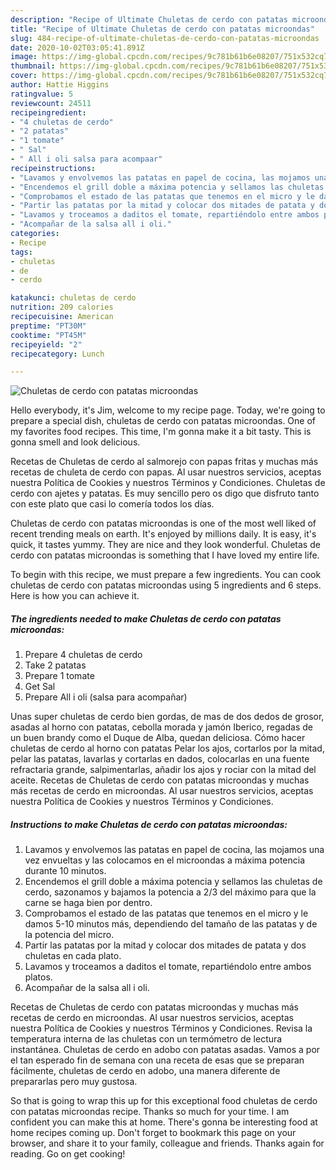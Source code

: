 ```yaml
---
description: "Recipe of Ultimate Chuletas de cerdo con patatas microondas"
title: "Recipe of Ultimate Chuletas de cerdo con patatas microondas"
slug: 484-recipe-of-ultimate-chuletas-de-cerdo-con-patatas-microondas
date: 2020-10-02T03:05:41.891Z
image: https://img-global.cpcdn.com/recipes/9c781b61b6e08207/751x532cq70/chuletas-de-cerdo-con-patatas-microondas-foto-principal.jpg
thumbnail: https://img-global.cpcdn.com/recipes/9c781b61b6e08207/751x532cq70/chuletas-de-cerdo-con-patatas-microondas-foto-principal.jpg
cover: https://img-global.cpcdn.com/recipes/9c781b61b6e08207/751x532cq70/chuletas-de-cerdo-con-patatas-microondas-foto-principal.jpg
author: Hattie Higgins
ratingvalue: 5
reviewcount: 24511
recipeingredient:
- "4 chuletas de cerdo"
- "2 patatas"
- "1 tomate"
- " Sal"
- " All i oli salsa para acompaar"
recipeinstructions:
- "Lavamos y envolvemos las patatas en papel de cocina, las mojamos una vez envueltas y las colocamos en el microondas a máxima potencia durante 10 minutos."
- "Encendemos el grill doble a máxima potencia y sellamos las chuletas de cerdo, sazonamos y bajamos la potencia a 2/3 del máximo para que la carne se haga bien por dentro."
- "Comprobamos el estado de las patatas que tenemos en el micro y le damos 5-10 minutos más, dependiendo del tamaño de las patatas y de la potencia del micro."
- "Partir las patatas por la mitad y colocar dos mitades de patata y dos chuletas en cada plato."
- "Lavamos y troceamos a daditos el tomate, repartiéndolo entre ambos platos."
- "Acompañar de la salsa all i oli."
categories:
- Recipe
tags:
- chuletas
- de
- cerdo

katakunci: chuletas de cerdo 
nutrition: 209 calories
recipecuisine: American
preptime: "PT30M"
cooktime: "PT45M"
recipeyield: "2"
recipecategory: Lunch

---
```



![Chuletas de cerdo con patatas microondas](https://img-global.cpcdn.com/recipes/9c781b61b6e08207/751x532cq70/chuletas-de-cerdo-con-patatas-microondas-foto-principal.jpg)

Hello everybody, it's Jim, welcome to my recipe page. Today, we're going to prepare a special dish, chuletas de cerdo con patatas microondas. One of my favorites food recipes. This time, I'm gonna make it a bit tasty. This is gonna smell and look delicious.

Recetas de Chuletas de cerdo al salmorejo con papas fritas y muchas más recetas de chuleta de cerdo con papas. Al usar nuestros servicios, aceptas nuestra Política de Cookies y nuestros Términos y Condiciones. Chuletas de cerdo con ajetes y patatas. Es muy sencillo pero os digo que disfruto tanto con este plato que casi lo comería todos los días.

Chuletas de cerdo con patatas microondas is one of the most well liked of recent trending meals on earth. It's enjoyed by millions daily. It is easy, it's quick, it tastes yummy. They are nice and they look wonderful. Chuletas de cerdo con patatas microondas is something that I have loved my entire life.


To begin with this recipe, we must prepare a few ingredients. You can cook chuletas de cerdo con patatas microondas using 5 ingredients and 6 steps. Here is how you can achieve it.

<!--inarticleads1-->

##### The ingredients needed to make Chuletas de cerdo con patatas microondas:

1. Prepare 4 chuletas de cerdo
1. Take 2 patatas
1. Prepare 1 tomate
1. Get  Sal
1. Prepare  All i oli (salsa para acompañar)


Unas super chuletas de cerdo bien gordas, de mas de dos dedos de grosor, asadas al horno con patatas, cebolla morada y jamón Iberico, regadas de un buen brandy como el Duque de Alba, quedan deliciosa. Cómo hacer chuletas de cerdo al horno con patatas Pelar los ajos, cortarlos por la mitad, pelar las patatas, lavarlas y cortarlas en dados, colocarlas en una fuente refractaria grande, salpimentarlas, añadir los ajos y rociar con la mitad del aceite. Recetas de Chuletas de cerdo con patatas microondas y muchas más recetas de cerdo en microondas. Al usar nuestros servicios, aceptas nuestra Política de Cookies y nuestros Términos y Condiciones. 

<!--inarticleads2-->

##### Instructions to make Chuletas de cerdo con patatas microondas:

1. Lavamos y envolvemos las patatas en papel de cocina, las mojamos una vez envueltas y las colocamos en el microondas a máxima potencia durante 10 minutos.
1. Encendemos el grill doble a máxima potencia y sellamos las chuletas de cerdo, sazonamos y bajamos la potencia a 2/3 del máximo para que la carne se haga bien por dentro.
1. Comprobamos el estado de las patatas que tenemos en el micro y le damos 5-10 minutos más, dependiendo del tamaño de las patatas y de la potencia del micro.
1. Partir las patatas por la mitad y colocar dos mitades de patata y dos chuletas en cada plato.
1. Lavamos y troceamos a daditos el tomate, repartiéndolo entre ambos platos.
1. Acompañar de la salsa all i oli.


Recetas de Chuletas de cerdo con patatas microondas y muchas más recetas de cerdo en microondas. Al usar nuestros servicios, aceptas nuestra Política de Cookies y nuestros Términos y Condiciones. Revisa la temperatura interna de las chuletas con un termómetro de lectura instantánea. Chuletas de cerdo en adobo con patatas asadas. Vamos a por el tan esperado fin de semana con una receta de esas que se preparan fácilmente, chuletas de cerdo en adobo, una manera diferente de prepararlas pero muy gustosa. 

So that is going to wrap this up for this exceptional food chuletas de cerdo con patatas microondas recipe. Thanks so much for your time. I am confident you can make this at home. There's gonna be interesting food at home recipes coming up. Don't forget to bookmark this page on your browser, and share it to your family, colleague and friends. Thanks again for reading. Go on get cooking!
